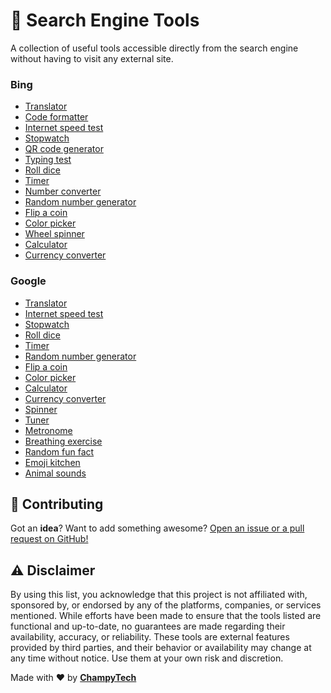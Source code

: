 # 🔨 Search Engine Tools
A collection of useful tools accessible directly from the search engine without having to visit any external site.

### Bing
- [Translator](https://www.bing.com/search?q=translator)
- [Code formatter](https://www.bing.com/search?q=code+formatter)
- [Internet speed test](https://www.bing.com/search?q=Internet+speed+test)
- [Stopwatch](https://www.bing.com/search?q=stopwatch)
- [QR code generator](https://www.bing.com/search?q=qr%20code%20generator)
- [Typing test](https://www.bing.com/search?q=typing%20test)
- [Roll dice](https://www.bing.com/search?q=roll+dice)
- [Timer](https://www.bing.com/search?q=timer)
- [Number converter](https://www.bing.com/search?q=number+converter)
- [Random number generator](https://www.bing.com/search?q=random+number+generator)
- [Flip a coin](https://www.bing.com/search?q=flip+a+coin)
- [Color picker](https://www.bing.com/search?q=color+picker)
- [Wheel spinner](https://www.bing.com/search?q=wheel+spinner)
- [Calculator](https://www.bing.com/search?q=calculator)
- [Currency converter](https://www.bing.com/search?q=currency%20converter)

### Google
- [Translator](https://www.google.com/search?q=translator)
- [Internet speed test](https://www.google.com/search?q=internet+speed+test)
- [Stopwatch](https://www.google.com/search?q=stopwatch)
- [Roll dice](https://www.google.com/search?q=roll+dice)
- [Timer](https://www.google.com/search?q=timer)
- [Random number generator](https://www.google.com/search?q=random+number+generator)
- [Flip a coin](https://www.google.com/search?q=flip+a+coin&oq=flip+a+coin)
- [Color picker](https://www.google.com/search?q=color+picker)
- [Calculator](https://www.google.com/search?q=calculator)
- [Currency converter](https://www.google.com/search?q=currency+converter)
- [Spinner](https://www.google.com/search?q=spinner)
- [Tuner](https://www.google.com/search?q=google+tuner)
- [Metronome](https://www.google.com/search?q=metronome)
- [Breathing exercise](https://www.google.com/search?q=breathing+exercise)
- [Random fun fact](https://www.google.com/search?q=i%27m+feeling+curious)
- [Emoji kitchen](https://www.google.com/search?q=emoji+kitchen)
- [Animal sounds](https://www.google.com/search?q=animal+sounds)

## 🙏 Contributing
Got an <b>idea</b>? Want to add something awesome? <a href="." target="_blank">Open an issue or a pull request on GitHub!</a>

## ⚠️ Disclaimer
By using this list, you acknowledge that this project is not affiliated with, sponsored by, or endorsed by any of the platforms, companies, or services mentioned. While efforts have been made to ensure that the tools listed are functional and up-to-date, no guarantees are made regarding their availability, accuracy, or reliability. These tools are external features provided by third parties, and their behavior or availability may change at any time without notice. Use them at your own risk and discretion.

Made with ❤️ by <b><a href="https://github.com/ChampyTech" target="_blank">ChampyTech</a></b>
